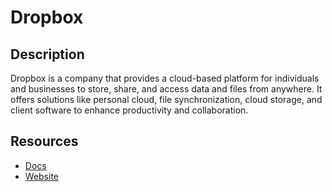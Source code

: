 # Dropbox

## Description

Dropbox is a company that provides a cloud-based platform for individuals and businesses to store, share, and access data and files from anywhere. It offers solutions like personal cloud, file synchronization, cloud storage, and client software to enhance productivity and collaboration.

## Resources

- [Docs](https://www.dropbox.com/developers/documentation)
- [Website](dropbox.com)
